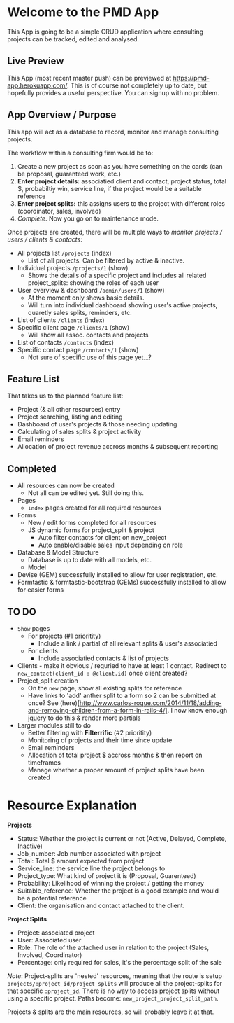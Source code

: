 Welcome to the PMD App
==================

This App is going to be a simple CRUD application where consulting projects can be tracked, edited and analysed.

## Live Preview

This App (most recent master push) can be previewed at https://pmd-app.herokuapp.com/. This is of course not completely up to date, but hopefully provides a useful perspective. You can signup with no problem.

## App Overview / Purpose

This app will act as a database to record, monitor and manage consulting projects.

The workflow within a consulting firm would be to:
1. Create a new project as soon as you have something on the cards (can be proposal, guaranteed work, etc.)
2. **Enter project details:** associatied client and contact, project status, total $, probabiltiy win, service line, if the project would be a suitable reference
3. **Enter project splits:** this assigns users to the project with different roles (coordinator, sales, involved)
4. *Complete*. Now you go on to maintenance mode.

Once projects are created, there will be multiple ways to *monitor projects / users / clients & contacts*:
- All projects list `/projects` (index)
  - List of all projects. Can be filtered by active & inactive.
- Individual projects `/projects/1` (show)
  - Shows the details of a specific project and includes all related project_splits: showing the roles of each user
- User overview & dashboard `/admin/users/1` (show)
  - At the moment only shows basic details.
  - Will turn into individual dashboard showing user's active projects, quaretly sales splits, reminders, etc.
- List of clients `/clients` (index)
- Specific client page `/clients/1` (show)
  - Will show all assoc. contacts and projects
- List of contacts `/contacts` (index)
- Specific contact page `/contacts/1` (show)
  - Not sure of specific use of this page yet...?

## Feature List

That takes us to the planned feature list:
- Project (& all other resources) entry
- Project searching, listing and editing
- Dashboard of user's projects & those needing updating
- Calculating of sales splits & project activity
- Email reminders
- Allocation of project revenue accross months & subsequent reporting


## Completed

- All resources can now be created
  - Not all can be edited yet. Still doing this.
- Pages
  - `index` pages created for all required resources
- Forms
  - New / edit forms completed for all resources
  - JS dynamic forms for project_split & project
    - Auto filter contacts for client on new_project
    - Auto enable/disable sales input depending on role
- Database & Model Structure
  - Database is up to date with all models, etc.
  - Model
- Devise (GEM) successfully installed to allow for user registration, etc.
- Formtastic & formtastic-bootstrap (GEMs) successfully installed to allow for easier forms

## TO DO

- `Show` pages
  - For projects (#1 prioritity)
    - Include a link / partial of all relevant splits & user's associatied
  - For clients
    - Include associatied contacts & list of projects
- Clients - make it obvious / requried to have at least 1 contact. Redirect to `new_contact(client_id : @client.id)` once client created?
- Project_split creation
  - On the `new` page, show all existing splits for reference
  - Have links to 'add' anther split to a form so 2 can be submitted at once? See (here)[http://www.carlos-roque.com/2014/11/18/adding-and-removing-children-from-a-form-in-rails-4/]. I now know enough jquery to do this & render more partials
- Larger modules still to do
  - Better filtering with **Filterrific** (#2 prioritity)
  - Monitoring of projects and their time since update
  - Email reminders
  - Allocation of total project $ accross months & then report on timeframes
  - Manage whether a proper amount of project splits have been created

# Resource Explanation

**Projects**
- Status: Whether the project is current or not (Active, Delayed, Complete, Inactive)
- Job_number: Job number associated with project
- Total: Total $ amount expected from project
- Service_line: the service line the project belongs to
- Project_type: What kind of project it is (Proposal, Guarenteed)
- Probability: Likelihood of winning the project / getting the money
- Suitable_reference: Whether the project is a good example and would be a potential reference
- Client: the organisation and contact attached to the client.

**Project Splits**
- Project: associated project
- User: Associated user
- Role: The role of the attached user in relation to the project (Sales, Involved, Coordinator)
- Percentage: only required for sales, it's the percentage split of the sale

*Note*: Project-splits are 'nested' resources, meaning that the route is setup `projects/:project_id/project_splits` will produce all the project-splits for that specific `:project_id`. There is no way to access project splits without using a specific project. Paths become: `new_project_project_split_path`.

Projects & splits are the main resources, so will probably leave it at that.